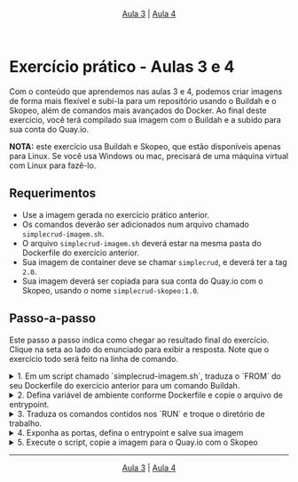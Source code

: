 <p align="center"><a href="../aula03">Aula 3</a> | <a href="../aula04">Aula 4</a></p>
<br/>

# Exercício prático - Aulas 3 e 4

Com o conteúdo que aprendemos nas aulas 3 e 4, podemos criar imagens de forma mais flexível e subi-la para um repositório usando o Buildah e o Skopeo, além de comandos mais avançados do Docker. Ao final deste exercício, você terá compilado sua imagem com o Buildah e a subido para sua conta do Quay.io. 

**NOTA:** este exercício usa Buildah e Skopeo, que estão disponíveis apenas para Linux. Se você usa Windows ou mac, precisará de uma máquina virtual com Linux para fazê-lo.

## Requerimentos
- Use a imagem gerada no exercício prático anterior.
- Os comandos deverão ser adicionados num arquivo chamado `simplecrud-imagem.sh`.
- O arquivo `simplecrud-imagem.sh` deverá estar na mesma pasta do Dockerfile do exercício anterior.
- Sua imagem de container deve se chamar `simplecrud`, e deverá ter a tag `2.0`.
- Sua imagem deverá ser copiada para sua conta do Quay.io com o Skopeo, usando o nome `simplecrud-skopeo:1.0`.

## Passo-a-passo
Este passo a passo indica como chegar ao resultado final do exercício. Clique na seta ao lado do enunciado para exibir a resposta. Note que o exercício todo será feito na linha de comando.

<details> 
  <summary>1. Em um script chamado `simplecrud-imagem.sh`, traduza o `FROM` do seu Dockerfile do exercício anterior para um comando Buildah.</summary>
   
```bash
# SEMPRE INICIE UM SCRIPT BASH COM A LINHA ABAIXO. ELA NÃO É UM COMENTÁRIO.
#!/bin/bash

# Salvando a imagem na variável
simplecrud=$(buildah from maven:3.6.3-adoptopenjdk-11)
```

</details>

<details> 
  <summary>2. Defina variável de ambiente conforme Dockerfile e copie o arquivo de entrypoint.</summary>
   
```bash
# Definindo a variável de ambiente
buildah config --env APP_PROFILE="default" $simplecrud

# Copiando o arquivo local
buildah copy $simplecrud ./scripts/entrypoint.sh /entrypoint.sh
```

</details>

<details> 
  <summary>3. Traduza os comandos contidos nos `RUN` e troque o diretório de trabalho.</summary>
   
```bash
# Executando comandos
buildah config --cmd "apt update -y && \
    apt install -y git && \
    git clone https://github.com/mentoria-openshift/simplecrud-spring /opt/simplecrud" \
    $simplecrud

# Trocando o diretório
buildah config --workingdir /opt/simplecrud $simplecrud

# Compile a aplicação
buildah config --cmd "mvn clean install" $simplecrud
```

</details>

<details> 
  <summary>4. Exponha as portas, defina o entrypoint e salve sua imagem</summary>
   
```bash
# Expondo a porta
buildah config --port 8080 $simplecrud

# Definindo o entrypoint
buildah config --entrypoint "sh /entrypoint.sh" $simplecrud

# Salvando a imagem
buildah commit $simplecrud simplecrud:2.0
```

</details>

<details> 
  <summary>5. Execute o script, copie a imagem para o Quay.io com o Skopeo</summary>
   
```bash
# Executando o script
sh simplecrud-imagem.sh

# Fazendo login no repositório
skopeo login -u seu_usuario docker.io

# Copiando a imagem
skopeo copy containers-storage:localhost/simplecrud:2.0 docker://quay.io/seu_usuario/simplecrud-skopeo:1.0
```

</details>

---
<p align="center"><a href="../aula03">Aula 3</a> | <a href="../aula04">Aula 4</a></p>